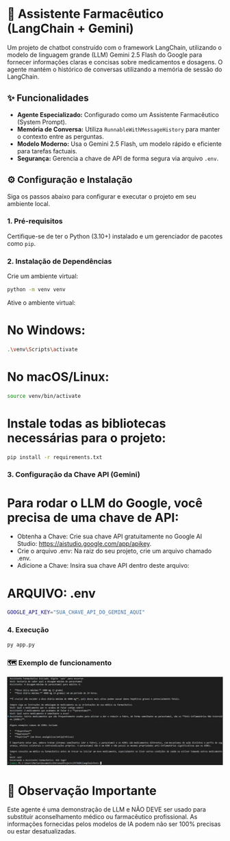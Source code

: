 # 💊 Assistente Farmacêutico (LangChain + Gemini)

Um projeto de chatbot construído com o framework LangChain, utilizando o modelo de linguagem grande (LLM) Gemini 2.5 Flash do Google para fornecer informações claras e concisas sobre medicamentos e dosagens. O agente mantém o histórico de conversas utilizando a memória de sessão do LangChain.

## ✨ Funcionalidades

* **Agente Especializado:** Configurado como um Assistente Farmacêutico (System Prompt).
* **Memória de Conversa:** Utiliza `RunnableWithMessageHistory` para manter o contexto entre as perguntas.
* **Modelo Moderno:** Usa o Gemini 2.5 Flash, um modelo rápido e eficiente para tarefas factuais.
* **Segurança:** Gerencia a chave de API de forma segura via arquivo `.env`.

## ⚙️ Configuração e Instalação

Siga os passos abaixo para configurar e executar o projeto em seu ambiente local.

### 1. Pré-requisitos

Certifique-se de ter o Python (3.10+) instalado e um gerenciador de pacotes como `pip`.

### 2. Instalação de Dependências

Crie um ambiente virtual:
```bash
python -m venv venv
```

Ative o ambiente virtual:
# No Windows:
```bash
.\venv\Scripts\activate
```
# No macOS/Linux:
```bash
source venv/bin/activate
```
# Instale todas as bibliotecas necessárias para o projeto:
```bash
pip install -r requirements.txt
```


### 3. Configuração da Chave API (Gemini)

# Para rodar o LLM do Google, você precisa de uma chave de API:
* Obtenha a Chave: Crie sua chave API gratuitamente no Google AI Studio: https://aistudio.google.com/app/apikey.
* Crie o arquivo .env: Na raiz do seu projeto, crie um arquivo chamado .env.
* Adicione a Chave: Insira sua chave API dentro deste arquivo:

# ARQUIVO: .env
```bash
GOOGLE_API_KEY="SUA_CHAVE_API_DO_GEMINI_AQUI"
```

### 4. Execução
```bash
py app.py
```

### 🗺️ Exemplo de funcionamento
![Exemplo de chat](images/agentTest.jpg)

#  🛑 Observação Importante
Este agente é uma demonstração de LLM e NÃO DEVE ser usado para substituir aconselhamento médico ou farmacêutico profissional. As informações fornecidas pelos modelos de IA podem não ser 100% precisas ou estar desatualizadas.
